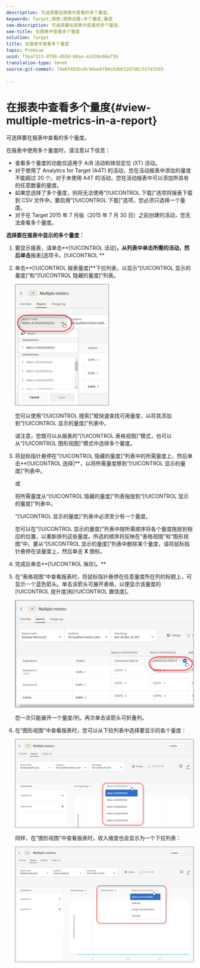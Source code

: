 ```yaml
---
description: 可选择要在报表中查看的多个量度。
keywords: Target;报表;报表设置;多个量度;量度
seo-description: 可选择要在报表中查看的多个量度。
seo-title: 在报表中查看多个量度
solution: Target
title: 在报表中查看多个量度
topic: Premium
uuid: f3ea7313-0f98-4b58-88aa-e2438c06e739
translation-type: tm+mt
source-git-commit: 74a6f402bc0c9dae6f89cbdb632d7dbc53743593

---
```



# 在报表中查看多个量度{#view-multiple-metrics-in-a-report}

可选择要在报表中查看的多个量度。

在报表中使用多个量度时，请注意以下信息：

* 查看多个量度的功能仅适用于 A/B 活动和体验定位 (XT) 活动。
* 对于使用了 Analytics for Target (A4T) 的活动，您在活动报表中添加的量度不能超过 20 个。对于未使用 A4T 的活动，您在活动报表中可以添加所具有的任意数量的量度。
* 如果您选择了多个量度，则将无法使用“[!UICONTROL 下载]”选项将报表下载到 CSV 文件中。要启用“[!UICONTROL 下载]”选项，您必须只选择一个量度。
* 对于在 Target 2015 年 7 月版（2015 年 7 月 30 日）之前创建的活动，您无法查看多个量度。

**选择要在报表中显示的多个量度：**

1. 要显示报表，请单击**[!UICONTROL 活动]**，从列表中单击所需的活动，然后单击**报表]选项卡。[!UICONTROL **
1. 单击**[!UICONTROL 报表量度]**下拉列表，以显示“[!UICONTROL 显示的量度]”和“[!UICONTROL 隐藏的量度]”列表。

   ![](assets/multiple_metrics.png)

   您可以使用“[!UICONTROL 搜索]”框快速查找可用量度，以将其添加到“[!UICONTROL 显示的量度]”列表中。

   请注意，您既可以从报表的“[!UICONTROL 表格视图]”模式，也可以从“[!UICONTROL 图形视图]”模式中选择多个量度。

1. 将鼠标指针悬停在“[!UICONTROL 隐藏的量度]”列表中的所需量度上，然后单击**[!UICONTROL 选择]**，以将所需量度移到“[!UICONTROL 显示的量度]”列表中。

   或

   将所需量度从“[!UICONTROL 隐藏的量度]”列表拖放到“[!UICONTROL 显示的量度]”列表中。

   “[!UICONTROL 显示的量度]”列表中必须至少有一个量度。

   您可以在“[!UICONTROL 显示的量度]”列表中按所需顺序将各个量度拖放到相应的位置，以重新排列这些量度。所选的顺序将反映在“表格视图”和“图形视图”中。要从“[!UICONTROL 显示的量度]”列表中删除某个量度，请将鼠标指针悬停在该量度上，然后单击 **X** 图标。

1. 完成后单击**[!UICONTROL 保存]。**
1. 在“表格视图”中查看报表时，将鼠标指针悬停在任意量度所在列的标题上，可显示一个蓝色箭头。单击该箭头可展开表格，以便显示该量度的[!UICONTROL 提升度]和[!UICONTROL 置信度]。

   ![](assets/multiple_metrics_table.png)

   您一次只能展开一个量度/列。再次单击该箭头可折叠列。

1. 在“图形视图”中查看报表时，您可以从下拉列表中选择要显示的各个量度：

   ![](assets/multiple_metrics_graph.png)

   同样，在“图形视图”中查看报表时，收入维度也会显示为一个下拉列表：

   ![](assets/muttiple_revenue.png)

